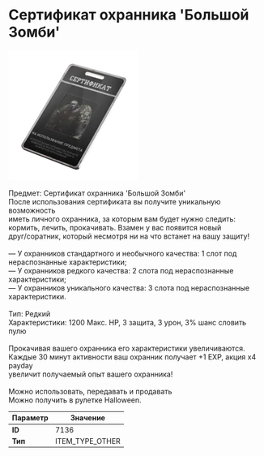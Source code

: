 # Сертификат охранника 'Большой Зомби'

![Item Image](../img/7136.webp?raw=true)

Предмет: Сертификат охранника 'Большой Зомби'<br>После использования сертификата вы получите уникальную возможность<br>иметь личного охранника, за которым вам будет нужно следить:<br>кормить, лечить, прокачивать. Взамен у вас появится новый <br>друг/соратник, который несмотря ни на что встанет на вашу защиту!<br><br>— У охранников стандартного и необычного качества: 1 слот под нераспознанные характеристики;<br>— У охранников редкого качества: 2 слота под нераспознанные характеристики;<br>— У охранников уникального качества: 3 слота под нераспознанные характеристики.<br><br>Тип: Редкий<br>Характеристики: 1200 Макс. HP, 3 защита, 3 урон, 3% шанс словить пулю<br><br>Прокачивая вашего охранника его характеристики увеличиваются.<br>Каждые 30 минут активности ваш охранник получает +1 EXP, акция x4 payday<br>увеличит получаемый опыт вашего охранника!<br><br>Можно использовать, передавать и продавать<br>Можно получить в рулетке Halloween.


| Параметр | Значение |
|----------|----------|
| **ID** | 7136 |
| **Тип** | ITEM_TYPE_OTHER |

